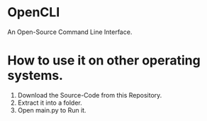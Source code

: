 # OpenCLI
An Open-Source Command Line Interface.

# How to use it on other operating systems.
1. Download the Source-Code from this Repository.
2. Extract it into a folder.
3. Open main.py to Run it.
